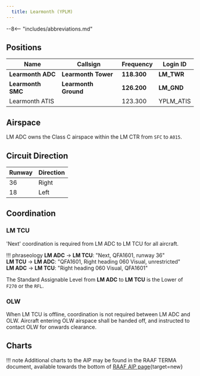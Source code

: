 ```yaml
---
  title: Learmonth (YPLM)
---
```


--8<-- "includes/abbreviations.md"

## Positions

| Name               | Callsign       | Frequency        | Login ID              |
| ------------------ | -------------- | ---------------- | --------------------------------------|
| **Learmonth ADC**    | **Learmonth Tower**  | **118.300**         | **LM_TWR**        |
| **Learmonth SMC**    | **Learmonth Ground**  | **126.200**      | **LM_GND**        |
| Learmonth ATIS    |   | 123.300         | YPLM_ATIS       |

## Airspace
LM ADC owns the Class C airspace within the LM CTR from `SFC` to `A015`.

## Circuit Direction

| Runway | Direction |
| ------ | ----------|
| 36     | Right  |
| 18     | Left |

## Coordination
### LM TCU
'Next' coordination is required from LM ADC to LM TCU for all aircraft.

!!! phraseology
    <span class="hotline">**LM ADC** -> **LM TCU**</span>: "Next, QFA1601, runway 36"  
    <span class="hotline">**LM TCU** -> **LM ADC**</span>: "QFA1601, Right heading 060 Visual, unrestricted"  
    <span class="hotline">**LM ADC** -> **LM TCU**</span>: "Right heading 060 Visual, QFA1601"  

The Standard Assignable Level from  **LM ADC** to **LM TCU** is the Lower of `F270` or the `RFL`.

### OLW
When LM TCU is offline, coordination is not required between LM ADC and OLW. Aircraft entering OLW airspace shall be handed off, and instructed to contact OLW for onwards clearance.

## Charts
!!! note
    Additional charts to the AIP may be found in the RAAF TERMA document, available towards the bottom of [RAAF AIP page](https://ais-af.airforce.gov.au/australian-aip){target=new}